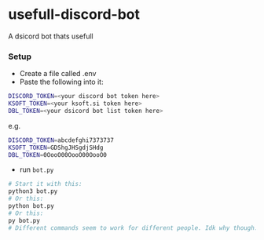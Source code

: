 # usefull-discord-bot
A dsicord bot thats usefull


### Setup
- Create a file called .env
- Paste the following into it:
```sh
DISCORD_TOKEN=<your discord bot token here>
KSOFT_TOKEN=<your ksoft.si token here>
DBL_TOKEN=<your dsicord bot list token here>
```
e.g.
```sh
DISCORD_TOKEN=abcdefghi7373737
KSOFT_TOKEN=GDShgJHSgdjSHdg
DBL_TOKEN=0OooO00OooO00OooO0
```
- run `bot.py`
```sh
# Start it with this:
python3 bot.py
# Or this:
python bot.py
# Or this:
py bot.py
# Different commands seem to work for different people. Idk why though.
```
